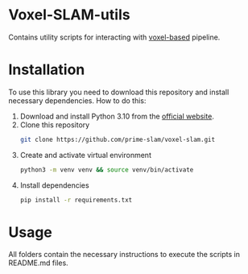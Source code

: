 # Voxel-SLAM-utils

Contains utility scripts for interacting with [voxel-based](https://github.com/prime-slam/voxel-slam) pipeline.

# Installation

To use this library you need to download this repository and install necessary dependencies.
How to do this:

1. Download and install Python 3.10 from the [official website](https://www.python.org/downloads/).
2. Clone this repository
    ```bash
    git clone https://github.com/prime-slam/voxel-slam.git
    ```
3. Create and activate virtual environment
    ```bash
    python3 -m venv venv && source venv/bin/activate
    ```
4. Install dependencies
    ```bash
    pip install -r requirements.txt
    ```

# Usage

All folders contain the necessary instructions to execute the scripts in README.md files.
